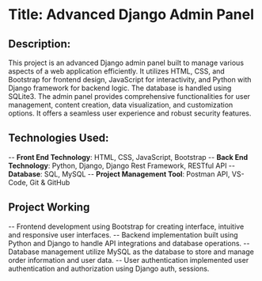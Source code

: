 # Title: Advanced Django Admin Panel

## Description:
This project is an advanced Django admin panel built to manage various aspects of a web application efficiently. It utilizes HTML, CSS, and Bootstrap for frontend design, JavaScript for interactivity, and Python with Django framework for backend logic. The database is handled using SQLite3. The admin panel provides comprehensive functionalities for user management, content creation, data visualization, and customization options. It offers a seamless user experience and robust security features.

## Technologies Used:
-- **Front End Technology**: HTML, CSS, JavaScript, Bootstrap
-- **Back End Technology**: Python, Django, Django Rest Framework, RESTful API
-- **Database**: SQL, MySQL
-- **Project Management Tool**: Postman API, VS-Code, Git & GitHub

## Project Working
-- Frontend development using Bootstrap for creating interface, intuitive and responsive user interfaces.
-- Backend implementation built using Python and Django to handle API integrations and database operations.
-- Database management utilize MySQL as the database to store and manage order information and user data.
-- User authentication implemented user authentication and authorization using Django auth, sessions.
